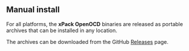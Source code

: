 
## Manual install

For all platforms, the **xPack OpenOCD** binaries are released as portable
archives that can be installed in any location.

The archives can be downloaded from the
GitHub [Releases](https://github.com/xpack-dev-tools/openocd-xpack/releases/)
page.
